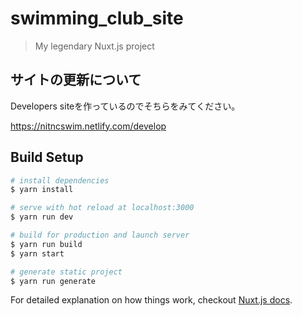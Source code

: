 # swimming_club_site

> My legendary Nuxt.js project

## サイトの更新について

Developers siteを作っているのでそちらをみてください。

https://nitncswim.netlify.com/develop

## Build Setup

``` bash
# install dependencies
$ yarn install

# serve with hot reload at localhost:3000
$ yarn run dev

# build for production and launch server
$ yarn run build
$ yarn start

# generate static project
$ yarn run generate
```

For detailed explanation on how things work, checkout [Nuxt.js docs](https://nuxtjs.org).
